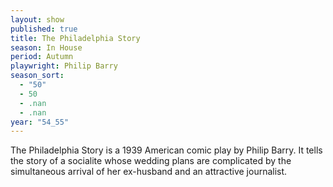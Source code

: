 ```yaml
---
layout: show
published: true
title: The Philadelphia Story
season: In House
period: Autumn
playwright: Philip Barry
season_sort: 
  - "50"
  - 50
  - .nan
  - .nan
year: "54_55"
---
```



The Philadelphia Story is a 1939 American comic play by Philip Barry. It tells the story of a socialite whose wedding plans are complicated by the simultaneous arrival of her ex-husband and an attractive journalist.
